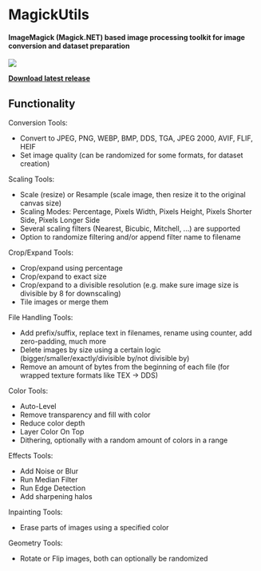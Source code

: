 # MagickUtils

#### ImageMagick (Magick.NET) based image processing toolkit for image conversion and dataset preparation

![](https://i.imgur.com/1UtnQhO.png)

[**Download latest release**](https://github.com/n00mkrad/magick-utils/releases)

## Functionality

Conversion Tools:

- Convert to JPEG, PNG, WEBP, BMP, DDS, TGA, JPEG 2000, AVIF, FLIF, HEIF
- Set image quality (can be randomized for some formats, for dataset creation)

Scaling Tools:

- Scale (resize) or Resample (scale image, then resize it to the original canvas size)
- Scaling Modes: Percentage, Pixels Width, Pixels Height, Pixels Shorter Side, Pixels Longer Side
- Several scaling filters (Nearest, Bicubic, Mitchell, ...) are supported
- Option to randomize filtering and/or append filter name to filename

Crop/Expand Tools:

- Crop/expand using percentage
- Crop/expand to exact size
- Crop/expand to a divisible resolution (e.g. make sure image size is divisible by 8 for downscaling)
- Tile images or merge them

File Handling Tools:

- Add prefix/suffix, replace text in filenames, rename using counter, add zero-padding, much more
- Delete images by size using a certain logic (bigger/smaller/exactly/divisible by/not divisible by)
- Remove an amount of bytes from the beginning of each file (for wrapped texture formats like TEX -> DDS)

Color Tools:

* Auto-Level
* Remove transparency and fill with color
* Reduce color depth
* Layer Color On Top
* Dithering, optionally with a random amount of colors in a range

Effects Tools:

- Add Noise or Blur
- Run Median Filter
- Run Edge Detection
- Add sharpening halos

Inpainting Tools:

- Erase parts of images using a specified color

Geometry Tools:

- Rotate or Flip images, both can optionally be randomized





